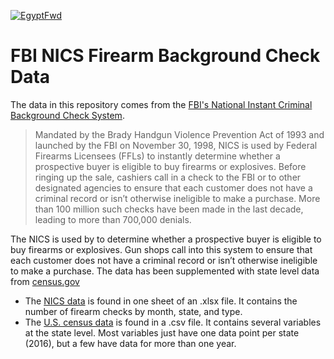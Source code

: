 [![EgyptFwd](https://egfwd.com/wp-content/uploads/2020/04/rsz_header_logo_.png)](https://egfwd.com/)

# FBI NICS Firearm Background Check Data

The data in this repository comes from the [FBI's National Instant Criminal Background Check System](https://www.fbi.gov/services/cjis/nics). 

> Mandated by the Brady Handgun Violence Prevention Act of 1993 and launched by the FBI on November 30, 1998, NICS is used by Federal Firearms Licensees (FFLs) to instantly determine whether a prospective buyer is eligible to buy firearms or explosives. Before ringing up the sale, cashiers call in a check to the FBI or to other designated agencies to ensure that each customer does not have a criminal record or isn’t otherwise ineligible to make a purchase. More than 100 million such checks have been made in the last decade, leading to more than 700,000 denials.


The NICS is used by to determine whether a prospective buyer is eligible to buy firearms or explosives. Gun shops call into this system to ensure that each customer does not have a criminal record or isn’t otherwise ineligible to make a purchase. The data has been supplemented with state level data from [census.gov](https://www.census.gov/)

 - The [NICS data](https://www.google.com/url?q=https://d17h27t6h515a5.cloudfront.net/topher/2017/November/5a0a4db8_gun-data/gun-data.xlsx&sa=D&ust=1532469042127000) is found in one sheet of an .xlsx file. It contains the number of firearm checks by month, state, and type.
 - The [U.S. census data](https://www.google.com/url?q=https://d17h27t6h515a5.cloudfront.net/topher/2017/November/5a0a554c_u.s.-census-data/u.s.-census-data.csv&sa=D&ust=1532469042128000) is found in a .csv file. It contains several variables at the state level. Most variables just have one data point per state (2016), but a few have data for more than one year.